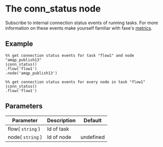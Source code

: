 The conn_status node
=====================

Subscribe to internal connection status events of running tasks.
For more information on these events make yourself familiar with faxe's [metrics](../../metrics.md).

Example
-------
```dfs  
%% get connection status events for task "flow1" and node "amqp_publish13"
|conn_status()
.flow('flow1')
.node('amqp_publish13') 

%% get connection status events for every node in task "flow1"  
|conn_status()
.flow('flow1') 

```

Parameters
----------

| Parameter        | Description | Default   |
|------------------|-------------|-----------|
| flow( `string` ) | Id of task  |           |
| node( `string` ) | Id of node  | undefined |
 